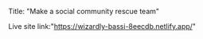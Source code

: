 Title: "Make a social community rescue team"

Live site link:"https://wizardly-bassi-8eecdb.netlify.app/"

